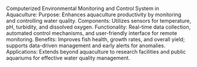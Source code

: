 Computerized Environmental Monitoring and Control System in Aquaculture:
Purpose: Enhances aquaculture productivity by monitoring and controlling water quality.
Components: Utilizes sensors for temperature, pH, turbidity, and dissolved oxygen.
Functionality: Real-time data collection, automated control mechanisms, and user-friendly interface for remote monitoring.
Benefits: Improves fish health, growth rates, and overall yield; supports data-driven management and early alerts for anomalies.
Applications: Extends beyond aquaculture to research facilities and public aquariums for effective water quality management.

